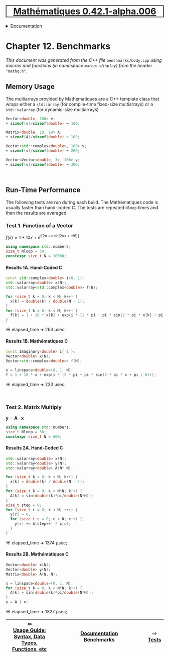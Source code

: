 [<h1 style='border: 2px solid; text-align: center'>Mathématiques 0.42.1-alpha.006</h1>](../../README.md)

<details>

<summary>Documentation</summary>

# [Documentation](../README.md)<br>
Chapter 1. [License](../license/README.md)<br>
Chapter 2. [About](../about/README.md)<br>
Chapter 3. [Why?](../why/README.md)<br>
Chapter 4. [Objectives](../objectives/README.md)<br>
Chapter 5. [Versioning](../versioning/README.md)<br>
Chapter 6. [Status & Release Notes](../status-release/README.md)<br>
Chapter 7. [Upcoming Development](../development-schedule/README.md)<br>
Chapter 8. [Introduction with Examples](../intro/README.md)<br>
Chapter 9. [Installation](../installation/README.md)<br>
Chapter 10. [Your First Mathématiques Project](../first-project/README.md)<br>
Chapter 11. [Usage Guide: Syntax, Data Types, Functions, etc](../user-guide/README.md)<br>
Chapter 12. _Benchmarks_ <br>
Chapter 13. [Tests](../test/README.md)<br>
Chapter 14. [Developer Guide: Modifying and Extending Mathématiques](../developer-guide/README.md)<br>


</details>



# Chapter 12. Benchmarks

_This document was generated from the C++ file_ `benchmarks/body.cpp` _using macros and functions (in namespace `mathq::display`) from the header_ `"mathq.h"`. 


## Memory Usage

The multiarrays provided by Mathématiques are a C++ template class that wraps either a `std::array` (for compile-time fixed-size multiarrays) or a `std::valarray` (for dynamic-size multiarrays)
```C++
Vector<double, 100> v;
☀ sizeof(v)/sizeof(double) ➜ 100;
```
```C++
Matrix<double, 10, 10> A;
☀ sizeof(A)/sizeof(double) ➜ 100;
```
```C++
Vector<std::complex<double>, 100> v;
☀ sizeof(v)/sizeof(double) ➜ 200;
```
```C++
Vector<Vector<double, 3>, 100> v;
☀ sizeof(v)/sizeof(double) ➜ 300;
```

<br>

## Run-Time Performance
The following tests are run during each build. The Mathématiques code is usually faster than hand-coded C.  The tests are repeated `Nloop` times and then the results are averaged.
### Test 1. Function of a Vector

$f(x) = 1 + 10 x + e^{i  [   2 \pi   +   \pi sin(  2 \pi x + \pi / 6  )   ] }$

```C++
using namespace std::numbers;
size_t Nloop = 30;
constexpr size_t N = 10000;
```
#### Results 1A. Hand-Coded C
```C++
const std::complex<double> i(0, 1);
std::valarray<double> x(N);
std::valarray<std::complex<double>> f(N);

for (size_t k = 0; k < N; k++) {
  x[k] = double(k) / double(N - 1);
}
for (size_t k = 0; k < N; k++) {
  f[k] = 1 + 10 * x[k] + exp(i * (2 * pi + pi * sin(2 * pi * x[k] + pi / 6)));
}
```
☀ elapsed_time ➜ 263 μsec;


#### Results 1B. Mathématiques C
```C++
const Imaginary<double> i{ 1 };
Vector<double> x(N);
Vector<std::complex<double>> f(N);

x = linspace<double>(0, 1, N);
f = 1 + 10 * x + exp(i * (2 * pi + pi * sin(2 * pi * x + pi / 6)));
```
☀ elapsed_time ➜ 233 μsec;


<br>

### Test 2. Matrix Multiply

$\mathbf{y} = \mathbf{A} \cdot \mathbf{x}$
```C++
using namespace std::numbers;
size_t Nloop = 30;
constexpr size_t N = 500;
```
#### Results 2A. Hand-Coded C
```C++
std::valarray<double> x(N);
std::valarray<double> y(N);
std::valarray<double> A(N* N);

for (size_t k = 0; k < N; k++) {
  x[k] = double(k) / double(N - 1);
}
for (size_t k = 0; k < N*N; k++) {
  A[k] = sin(double(k)*pi/double(N*N));
}
size_t step = 0;
for (size_t r = 0; r < N; r++) {
  y[r] = 0;
  for (size_t c = 0; c < N; c++) {
    y[r] += A[step++] * x[c];
  }
}
```
☀ elapsed_time ➜ 1374 μsec;


#### Results 2B. Mathématiques C
```C++
Vector<double> x(N);
Vector<double> y(N);
Matrix<double> A(N, N);

x = linspace<double>(0, 1, N);
for (size_t k = 0; k < N*N; k++) {
  A[k] = sin(double(k)*pi/double(N*N));
}
y = A | x;
```
☀ elapsed_time ➜ 1327 μsec;




| ⇦ <br />[Usage Guide: Syntax, Data Types, Functions, etc](../user-guide/README.md)  | [Documentation](../README.md)<br />Benchmarks<br /><img width=1000/> | ⇨ <br />[Tests](../test/README.md)   |
| ------------ | :-------------------------------: | ------------ |

